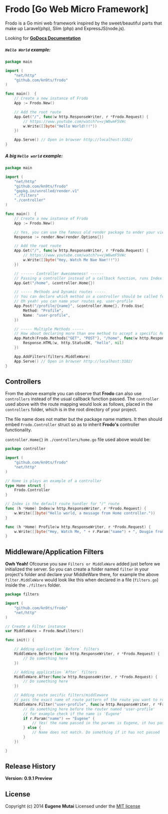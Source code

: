 # Frodo [Go Web Micro Framework]

Frodo is a Go mini web framework inspired by the sweet/beautiful parts that make up Laravel(php), Slim (php) and ExpressJS(node.js).
<!-- I built it to so as to learn Go, and also how frameworks work. -->

Looking for **[GoDocs Documentation](http://godoc.org/github.com/kn9ts/frodo)**

##### `Hello World` example:

```go
package main

import (
    "net/http"
    "github.com/kn9ts/frodo"
)

func main()  {
    // Create a new instance of Frodo
    App := Frodo.New()

    // Add the root route
    App.Get("/", func(w http.ResponseWriter, r *Frodo.Request) {
        // https://www.youtube.com/watch?v=vjW8wmF5VWc
        w.Write([]byte("Hello World!!!"))
    })

    App.Serve() // Open in browser http://localhost:3102/
}
```

##### A big `Hello world` example:

```go
package main

import (
	"net/http"
	"github.com/kn9ts/frodo"
	"gopkg.in/unrolled/render.v1"
	"./filters"
	"./controller"
)

func main()  {
	// Create a new instance of Frodo
	App := Frodo.New()

	// Yes, you can use the famous old render package to ender your views
	Response := render.New(render.Options{})

	// Add the root route
	App.Get("/", func(w http.ResponseWriter, r *Frodo.Request) {
		// https://www.youtube.com/watch?v=vjW8wmF5VWc
		w.Write([]byte("Hey, Watch Me Nae Nae!!!"))
	})

	// ------ Controller Awesomeness! ------
	// Passing a controller instead of a callback function, runs Index method by default
	App.Get("/home", &controller.Home{})

	// ----- Methods and Dynamic routes -----
	// You can declare which method in a controller should be called for the specified route
	// Oh yeah! you can name your routes eg. user-profile
	App.Post("/profile/{name}", &controller.Home{}, Frodo.Use{
		Method: "Profile",
		Name: "user-profile",
	})

	// ----- Multiple Methods -----
	// How about declaring more than one method to accept a specific Request, HELL YES!!!
	App.Match(Frodo.Methods{"GET", "POST"}, "/home", func(w http.ResponseWriter, r *Frodo.Request) {
		Response.HTML(w, http.StatusOK, "hello", nil)
	})

	App.AddFilters(filters.MiddleWare)
	App.Serve() // Open in browser http://localhost:3102/
}
```

## Controllers
From the above example you can observe that **Frodo** can also use `controllers` instead of the usual callback function passed. The `controller` used above with the route mapping would look as follows, placed in the `controllers` folder, which is in the root directory of your project.

The file name does not matter but the package name matters. It then should embed `Frodo.Controller` struct so as to inherit **Frodo's** controller functionality.

`controller.Home{}` in `./controllers/home.go` file used above would be:

```go
package controller

import (
	"github.com/kn9ts/frodo"
	"net/http"
)

// Home is plays an example of a controller
type Home struct {
	Frodo.Controller
}

// Index is the default route handler for "/" route
func (h *Home) Index(w http.ResponseWriter, r *Frodo.Request) {
	w.Write([]byte("Hello world, a message from Home controller."))
}

func (h *Home) Profile(w http.ResponseWriter, r *Frodo.Request) {
	w.Write([]byte("Hey, Watch Me, " + r.Param("name") + ", Dougie from home controller."))
}
```


## Middleware/Application Filters
**Owh Yeah!** Ofcourse you saw `Filters or MiddleWare` added just before we initialized the server. So you can create a folder named `filter` in your project's folder and declare your MiddleWare there, for example the above `filter.MiddleWare` would look like this when declared in a file (`filters.go`) inside the `./filters` folder.

```go
package filters

import (
	"github.com/kn9ts/frodo"
	"net/http"
)

// Create a Filter instance
var MiddleWare = Frodo.NewFilters()

func init() {

	// Adding application `Before` filters
	MiddleWare.Before(func(w http.ResponseWriter, r *Frodo.Request) {
		// Do something here
	})

	// Adding application `After` filters
	MiddleWare.After(func(w http.ResponseWriter, r *Frodo.Request) {
		// Do something here
	})

	// Adding route secific filters/middleware
	// pass the exact name of route pattern of the route you want to run the following middleware
	MiddleWare.Filter("user-profile", func(w http.ResponseWriter, r *Frodo.Request) {
		// do something here before the router named 'user-profile'
		// for example check if the name is 'Eugene'
		if r.Param("name") == "Eugene" {
			// Yes! the name passed in the params is Eugene, it has passed
		} else {
			// Name does not match. Do something if it has not passed
		}
	})

}
```

## Release History
__Version: 0.9.1 Preview__

## License
Copyright (c) 2014 __Eugene Mutai__
Licensed under the [MIT license](http://mit-license.org/)
